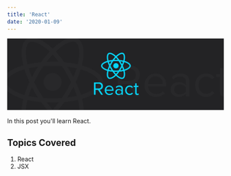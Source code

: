 ```yaml
---
title: 'React'
date: '2020-01-09'
---
```


![React](./react.jpeg)

In this post you'll learn React.

## Topics Covered

1. React
2. JSX
